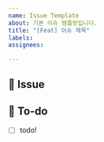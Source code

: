 ```yaml
---
name: Issue Template
about: 기본 이슈 템플릿입니다.
title: "[Feat] 이슈 제목"
labels:
assignees:

---
```


## 📌  Issue
<!-- 이슈에 대해 간략하게 설명해주세요 -->

## 📝  To-do
<!-- 진행할 작업에 대해 적어주세요 -->
- [ ] todo!
